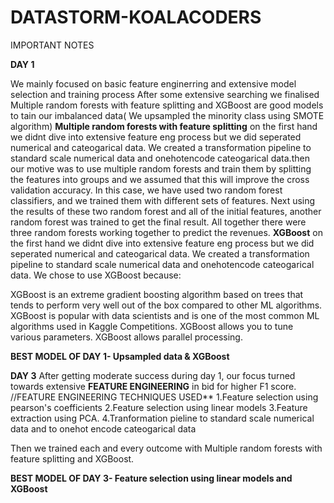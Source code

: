 # DATASTORM-KOALACODERS
IMPORTANT NOTES

**DAY 1**

We mainly focused on basic feature enginerring and extensive model selection and training process
After some extensive searching we finalised Multiple random forests with feature splitting and XGBoost are good models to tain our imbalanced data( We upsampled the minority class using SMOTE algorithm)
**Multiple random forests with feature splitting**
on the first hand we didnt dive into extensive feature eng process but we did seperated numerical and cateogarical data. We created a transformation pipeline to standard scale numerical data and onehotencode cateogarical data.then our motive was to use multiple random forests and train them by splitting the features into groups and we assumed that this will improve the cross validation accuracy. In this case, we have used two random forest classifiers, and we trained them with different sets of features. Next using the results of these two random forest and all of the initial features, another random forest was trained to get the final result. All together there were three random forests working together to predict the revenues.
**XGBoost**
on the first hand we didnt dive into extensive feature eng process but we did seperated numerical and cateogarical data. We created a transformation pipeline to standard scale numerical data and onehotencode cateogarical data.
We chose to use XGBoost because:

XGBoost is an extreme gradient boosting algorithm based on trees that tends to perform very well out of the box compared to other ML algorithms.
XGBoost is popular with data scientists and is one of the most common ML algorithms used in Kaggle Competitions.
XGBoost allows you to tune various parameters.
XGBoost allows parallel processing.

**BEST MODEL OF DAY 1- Upsampled data & XGBoost**

**DAY 3**
After getting moderate success during day 1, our focus turned towards extensive **FEATURE ENGINEERING** in bid for higher F1 score.
//FEATURE ENGINEERING TECHNIQUES USED**
1.Feature selection using pearson's coefficients
2.Feature selection using linear models
3.Feature extraction using PCA.
4.Tranformation pieline to standard scale numerical data and to onehot encode cateogarical data

Then we trained each and every outcome with Multiple random forests with feature splitting and XGBoost.

**BEST MODEL OF DAY 3- Feature selection using linear models and XGBoost**
